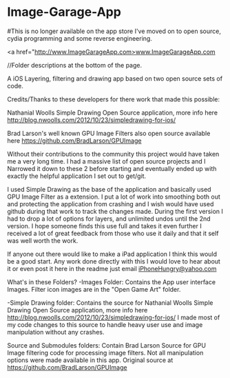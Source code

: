 Image-Garage-App
================

#This is no longer available on the app store I've moved on to open source, cydia programming and some reverse engineering.

<a href="http://www.ImageGarageApp.com>www.ImageGarageApp.com</a>

//Folder descriptions at the bottom of the page.

A iOS Layering, filtering and drawing app based on two open source sets of code.

Credits/Thanks to these developers for there work that made this possible:

Nathanial Woolls Simple Drawing Open Source application, more info here 
http://blog.nwoolls.com/2012/10/23/simpledrawing-for-ios/

Brad Larson's well known GPU Image Filters also open source available here https://github.com/BradLarson/GPUImage

Without their contributions to the community this project would have taken me a very long time. I had a massive list of open source projects and I Narrowed it down to these 2 before starting and eventually ended up with exactly the helpful application I set out to get/git.

I used Simple Drawing as the base of the application and basically used GPU Image Filter as a extension. I put a lot of work into smoothing both out and protecting the application from crashing and I wish would have used github during that work to track the changes made. During the first version I had to drop a lot of options for layers, and unlimited undos until the 2nd version. I hope someone finds this use full and takes it even further I received a lot of great feedback from those who use it daily and that it self was well worth the work. 

If anyone out there would like to make a iPad application I think this would be a good start. Any work done directly with this I would love to hear about it or even post it here in the readme just email iPhoneHungry@yahoo.com

What's in these Folders?
-Images Folder: Contains the App user interface Images. Filter icon images are in the "Open Game Art" folder.

-Simple Drawing folder: Contains the source for Nathanial Woolls Simple Drawing Open Source application, more info here 
http://blog.nwoolls.com/2012/10/23/simpledrawing-for-ios/
I made most of my code changes to this source to handle heavy user use and image manipulation without any crashes.

Source and Submodules folders: Contain Brad Larson Source for GPU Image filtering code for processing image filters. Not all manipulation options were made available in this app. Original source at https://github.com/BradLarson/GPUImage





